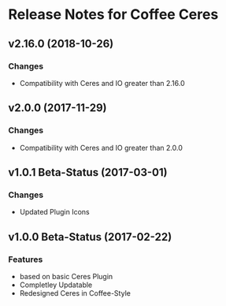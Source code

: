 # Release Notes for Coffee Ceres

## v2.16.0 (2018-10-26)

### Changes
- Compatibility with Ceres and IO greater than 2.16.0

## v2.0.0 (2017-11-29)

### Changes
- Compatibility with Ceres and IO greater than 2.0.0

## v1.0.1 Beta-Status (2017-03-01)

### Changes
- Updated Plugin Icons

## v1.0.0 Beta-Status (2017-02-22)

### Features

- based on basic Ceres Plugin
- Completley Updatable
- Redesigned Ceres in Coffee-Style
